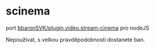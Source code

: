 # scinema

port [bbaronSVK/plugin.video.stream-cinema](https://github.com/bbaronSVK/plugin.video.stream-cinema) pro nodeJS

Nepoužívat, s velkou pravděpodobností dostanete ban.